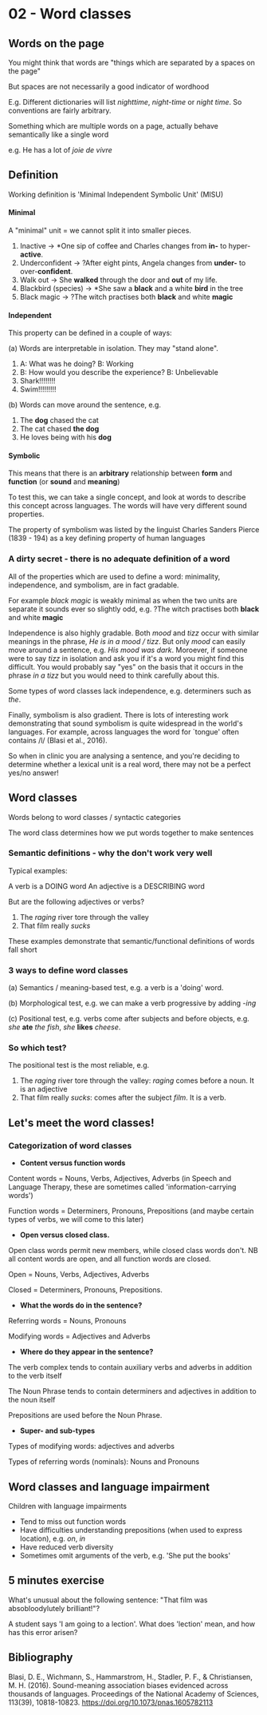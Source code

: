 # 02 - Word classes

## Words on the page

You might think that words are "things which are separated by a spaces on the page"

But spaces are not necessarily a good indicator of wordhood

E.g. Different dictionaries will list *nighttime*, *night-time* or *night time*. So conventions are fairly arbitrary.

Something which are multiple words on a page, actually behave semantically like a single word

e.g. He has a lot of *joie de vivre*

## Definition

Working definition is 'Minimal Independent Symbolic Unit' (MISU)

#### Minimal

A "minimal" unit = we cannot split it into smaller pieces.

1. Inactive -> <span>&#42;</span>One sip of coffee and Charles changes from **in-** to hyper-**active**.
2. Underconfident -> ?After eight pints, Angela changes from **under-** to over-**confident**. 
3. Walk out -> She **walked** through the door and **out** of my life.
4. Blackbird (species) -> <span>&#42;</span>She saw a **black** and a white **bird** in the tree
5. Black magic -> ?The witch practises both **black** and white **magic**

#### Independent

This property can be defined in a couple of ways:

(a) Words are interpretable in isolation. They may "stand alone".

1. A: What was he doing? B: Working
2. B: How would you describe the experience? B: Unbelievable
3. Shark!!!!!!!!
4. Swim!!!!!!!!!

(b) Words can move around the sentence, e.g.

1. The **dog** chased the cat
2. The cat chased **the dog**
3. He loves being with his **dog**

#### Symbolic

This means that there is an **arbitrary** relationship between **form** and **function** (or **sound** and **meaning**)

To test this, we can take a single concept, and look at words to describe this concept across languages. The words will have very different sound properties.

The property of symbolism was listed by the linguist Charles Sanders Pierce (1839 - 194) as a key defining property of human languages

### A dirty secret - there is no adequate definition of a word

All of the properties which are used to define a word: minimality, independence, and symbolism, are in fact gradable.

For example *black magic* is weakly minimal as when the two units are separate it sounds ever so slightly odd, e.g. ?The witch practises both **black** and white **magic**

Independence is also highly gradable. Both *mood* and *tizz* occur with similar meanings in the phrase, *He is in a mood / tizz*. But only *mood* can easily move around a sentence, e.g. *His mood was dark*. Moroever, if someone were to say *tizz* in isolation and ask you if it's a word you might find this difficult. You would probably say "yes" on the basis that it occurs in the phrase *in a tizz* but you would need to think carefully about this.

Some types of word classes lack independence, e.g. determiners such as *the*.

Finally, symbolism is also gradient. There is lots of interesting work demonstrating that sound symbolism is quite widespread in the world's languages. For example, across languages the word for `tongue' often contains /l/ (Blasi et al., 2016).

So when in clinic you are analysing a sentence, and you're deciding to determine whether a lexical unit is a real word, there may not be a perfect yes/no answer!

## Word classes

Words belong to word classes / syntactic categories

The word class determines how we put words together to make sentences

### Semantic definitions - why the don't work very well

Typical examples:

A verb is a DOING word
An adjective is a DESCRIBING word

But are the following adjectives or verbs?

1. The _raging_ river tore through the valley
2. That film really _sucks_

These examples demonstrate that semantic/functional definitions of words fall short

### 3 ways to define word classes

(a) Semantics / meaning-based test, e.g. a verb is a 'doing' word.

(b) Morphological test, e.g. we can make a verb progressive by adding _-ing_

(c) Positional test, e.g. verbs come after subjects and before objects, e.g. _she_ __ate__ _the fish_, _she_ __likes__ _cheese_.

### So which test?

The positional test is the most reliable, e.g.

1. The _raging_ river tore through the valley: _raging_ comes before a noun. It is an adjective
2. That film really _sucks_: comes after the subject _film_. It is a verb.

## Let's meet the word classes!

### Categorization of word classes

- **Content versus function words**

Content words = Nouns, Verbs, Adjectives, Adverbs (in Speech and Language Therapy, these are sometimes called 'information-carrying words')

Function words = Determiners, Pronouns, Prepositions (and maybe certain types of verbs, we will come to this later)

- **Open versus closed class.**

Open class words permit new members, while closed class words don't. NB all content words are open, and all function words are closed.

Open = Nouns, Verbs, Adjectives, Adverbs

Closed = Determiners, Pronouns, Prepositions.

- **What the words do in the sentence?**

Referring words = Nouns, Pronouns

Modifying words = Adjectives and Adverbs

- **Where do they appear in the sentence?**

The verb complex tends to contain auxiliary verbs and adverbs in addition to the verb itself

The Noun Phrase tends to contain determiners and adjectives in addition to the noun itself

Prepositions are used before the Noun Phrase.

- **Super- and sub-types**

Types of modifying words: adjectives and adverbs

Types of referring words (nominals): Nouns and Pronouns

## Word classes and language impairment

Children with language impairments

- Tend to miss out function words
- Have difficulties understanding prepositions (when used to express location), e.g. _on_, _in_
- Have reduced verb diversity
- Sometimes omit arguments of the verb, e.g. 'She put the books'

## 5 minutes exercise

What's unusual about the following sentence: "That film was absobloodylutely brilliant!"?

A student says 'I am going to a lection'. What does 'lection' mean, and how has this error arisen?

## Bibliography

Blasi, D. E., Wichmann, S., Hammarstrom, H., Stadler, P. F., \& Christiansen, M. H. (2016). Sound-meaning association biases evidenced across thousands of languages. Proceedings of the National Academy of Sciences, 113(39), 10818-10823. https://doi.org/10.1073/pnas.1605782113



